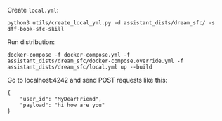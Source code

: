 Create `local.yml`:
```
python3 utils/create_local_yml.py -d assistant_dists/dream_sfc/ -s dff-book-sfc-skill
```

Run distribution:
```
docker-compose -f docker-compose.yml -f assistant_dists/dream_sfc/docker-compose.override.yml -f assistant_dists/dream_sfc/local.yml up --build
```

Go to localhost:4242 and send POST requests like this:
```
{
	"user_id": "MyDearFriend",
	"payload": "hi how are you"
}
```

